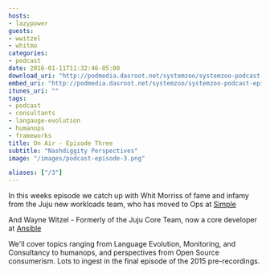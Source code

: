 ```yaml
---
hosts:
- lazypower
guests:
- wwitzel
- whitmo
categories:
- podcast
date: 2016-01-11T11:32:46-05:00
download_uri: "http://podmedia.dasroot.net/systemzoo/systemzoo-podcast-episode-3.mp3"
embed_uri: "http://podmedia.dasroot.net/systemzoo/systemzoo-podcast-episode-3.mp3"
itunes_uri: ""
tags:
- podcast
- consultants
- langauge-evolution
- humanops
- frameworks
title: On Air - Episode Three
subtitle: "Nashdiggity Perspectives"
image: "/images/podcast-episode-3.png"

aliases: ["/3"]
---
```


In this weeks episode we catch up with Whit Morriss of fame and infamy from
the Juju new workloads team, who has moved to Ops at [Simple](http://simple.com)

And Wayne Witzel - Formerly of the Juju Core Team, now a core developer at [Ansible](http://ansible.com)

We'll cover topics ranging from Language Evolution, Monitoring, and Consultancy
to humanops, and perspectives from Open Source consumerism. Lots to ingest
in the final episode of the 2015 pre-recordings.
